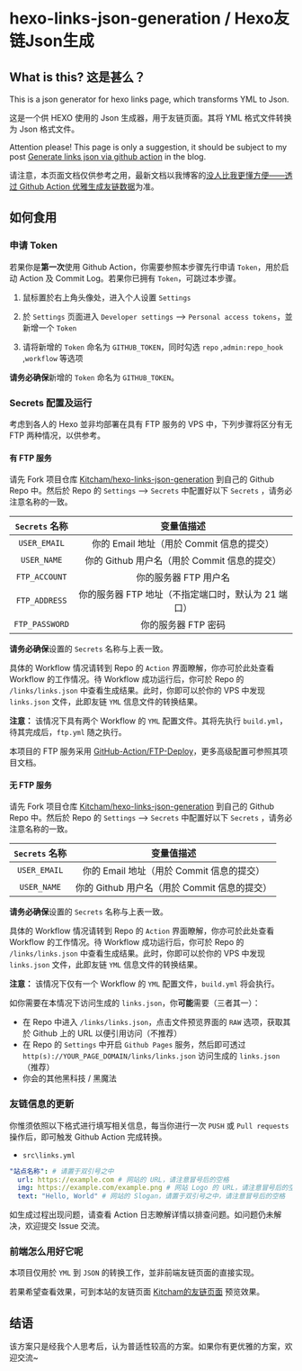# hexo-links-json-generation / Hexo友链Json生成

## What is this? 这是甚么？

This is a json generator for hexo links page, which transforms YML to Json.

这是一个供 HEXO 使用的 Json 生成器，用于友链页面。其将 YML 格式文件转换为 Json 格式文件。

Attention please! This page is only a suggestion, it should be subject to my post [Generate links json via github action](https://blog.uiharu.top/archives/generate-links-json-via-github-action.html) in the blog.

请注意，本页面文档仅供参考之用，最新文档以我博客的[没人比我更懂方便——透过 Github Action 优雅生成友链数据](https://blog.uiharu.top/archives/generate-links-json-via-github-action.html)为准。

## 如何食用

### 申请 Token

若果你是**第一次**使用 Github Action，你需要参照本步骤先行申请 `Token`，用於启动 Action 及 Commit Log。若果你已拥有 `Token`，可跳过本步骤。

1. 鼠标置於右上角头像处，进入个人设置 `Settings`

2. 於 `Settings` 页面进入 `Developer settings` --> `Personal access tokens`，並新增一个 `Token`

3. 请将新增的 `Token` 命名为 `GITHUB_TOKEN`，同时勾选 `repo` ,`admin:repo_hook` ,`workflow` 等选项

**请务必确保**新增的 `Token` 命名为 `GITHUB_TOKEN`。

### Secrets 配置及运行

考虑到各人的 Hexo 並非均部署在具有 FTP 服务的 VPS 中，下列步骤将区分有无 FTP 两种情况，以供参考。

#### 有 FTP 服务

请先 Fork 项目仓库 [Kitcham/hexo-links-json-generation](https://github.com/Kitcham/hexo-links-json-generation) 到自己的 Github Repo 中。然后於 Repo 的 ``Settings`` --> `Secrets` 中配置好以下 `Secrets` ，请务必注意名称的一致。

| `Secrets` 名称 | 变量值描述 |
| :----: | :----: |
| ``USER_EMAIL`` | 你的 Email 地址（用於 Commit 信息的提交） |
| ``USER_NAME`` | 你的 Github 用户名（用於 Commit 信息的提交） |
| ``FTP_ACCOUNT`` | 你的服务器 FTP 用户名 |
| ``FTP_ADDRESS`` | 你的服务器 FTP 地址（不指定端口时，默认为 21 端口） |
| ``FTP_PASSWORD`` | 你的服务器 FTP 密码 |

**请务必确保**设置的 `Secrets` 名称与上表一致。

具体的 Workflow 情况请转到 Repo 的 `Action` 界面瞭解，你亦可於此处查看 Workflow 的工作情况。待 Workflow 成功运行后，你可於 Repo 的 `/links/links.json` 中查看生成结果。此时，你即可以於你的 VPS 中发现 `links.json` 文件，此即友链 `YML` 信息文件的转换结果。

**注意：** 该情况下具有两个 Workflow 的 `YML` 配置文件。其将先执行 `build.yml`，待其完成后，`ftp.yml` 随之执行。

本项目的 FTP 服务采用 [GitHub-Action/FTP-Deploy](https://github.com/marketplace/actions/ftp-deploy)，更多高级配置可参照其项目文档。

#### 无 FTP 服务

请先 Fork 项目仓库 [Kitcham/hexo-links-json-generation](https://github.com/Kitcham/hexo-links-json-generation) 到自己的 Github Repo 中。然后於 Repo 的 ``Settings`` --> `Secrets` 中配置好以下 `Secrets` ，请务必注意名称的一致。

| `Secrets` 名称 | 变量值描述 |
| :----: | :----: |
| ``USER_EMAIL`` | 你的 Email 地址（用於 Commit 信息的提交） |
| ``USER_NAME`` | 你的 Github 用户名（用於 Commit 信息的提交） |

**请务必确保**设置的 `Secrets` 名称与上表一致。

具体的 Workflow 情况请转到 Repo 的 `Action` 界面瞭解，你亦可於此处查看 Workflow 的工作情况。待 Workflow 成功运行后，你可於 Repo 的 `/links/links.json` 中查看生成结果。此时，你即可以於你的 VPS 中发现 `links.json` 文件，此即友链 `YML` 信息文件的转换结果。

**注意：** 该情况下仅有一个 Workflow 的 `YML` 配置文件，`build.yml` 将会执行。

如你需要在本情况下访问生成的 `links.json`，你**可能**需要（三者其一）：
- 在 Repo 中进入 `/links/links.json`，点击文件预览界面的 `RAW` 选项，获取其於 Github 上的 URL 以便引用访问（不推荐）
- 在 Repo 的 `Settings` 中开启 `Github Pages` 服务，然后即可透过 `http(s)://YOUR_PAGE_DOMAIN/links/links.json` 访问生成的 `links.json`（推荐）
- 你会的其他黑科技 / 黑魔法

### 友链信息的更新

你惟须依照以下格式进行填写相关信息，每当你进行一次 `PUSH` 或 `Pull requests` 操作后，即可触发 Github Action 完成转换。

- ``src\links.yml``

```yaml
"站点名称": # 请置于双引号之中
  url: https://example.com # 网站的 URL，请注意冒号后的空格
  img: https://example.com/example.png # 网站 Logo 的 URL，请注意冒号后的空格
  text: "Hello, World" # 网站的 Slogan，请置于双引号之中，请注意冒号后的空格
```

如生成过程出现问题，请查看 Action 日志瞭解详情以排查问题。如问题仍未解决，欢迎提交 Issue 交流。

### 前端怎么用好它呢

本项目仅用於 `YML` 到 `JSON` 的转换工作，並非前端友链页面的直接实现。

若果希望查看效果，可到本站的友链页面 [Kitcham的友链页面](https://blog.uiharu.top/links) 预览效果。

## 结语

该方案只是经我个人思考后，认为普适性较高的方案。如果你有更优雅的方案，欢迎交流~
